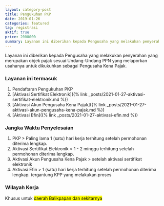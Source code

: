 ```yaml
---
layout: category-post
title: Pengukuhan PKP
date: 2019-01-26
categories: featured
tag: registrasi
aktif: true
price: 2000000
summary: Layanan ini diberikan kepada Pengusaha yang melakukan penyerahan yang merupakan objek pajak sesuai Undang-Undang PPN yang melaporkan usahanya untuk dikukuhkan sebagai Pengusaha Kena Pajak.
---
```

Layanan ini diberikan kepada Pengusaha yang melakukan penyerahan yang merupakan objek pajak sesuai Undang-Undang PPN yang melaporkan usahanya untuk dikukuhkan sebagai Pengusaha Kena Pajak.

### Layanan ini termasuk
1. Pendaftaran Pengukuhan PKP
2. [Aktivasi Sertifikat Elektronik]({% link _posts/2021-01-27-aktivasi-sertifikat-elektronik.md %})
3. [Aktivasi Akun Pengusaha Kena Pajak]({% link _posts/2021-01-27-aktivasi-akun-pengusaha-kena-pajak.md %})
4. [Aktivasi Efin]({% link _posts/2021-01-27-aktivasi-efin.md %})

### Jangka Waktu Penyelesaian
1. PKP > Paling lama 1 (satu) hari kerja terhitung setelah permohonan diterima lengkap.
2. Aktivasi Sertifikat Elektronik > 1 - 2 minggu terhitung setelah permohonan diterima lengkap.
3. Aktivasi Akun Pengusaha Kena Pajak > setelah aktivasi sertifikat elektronik 
4. Aktivasi Efin > 1 (satu) hari kerja terhitung setelah permohonan diterima lengkap.
tergantung KPP yang melakukan proses

### Wilayah Kerja
Khusus untuk <mark>daerah Balikpapan dan sekitarnya</mark>